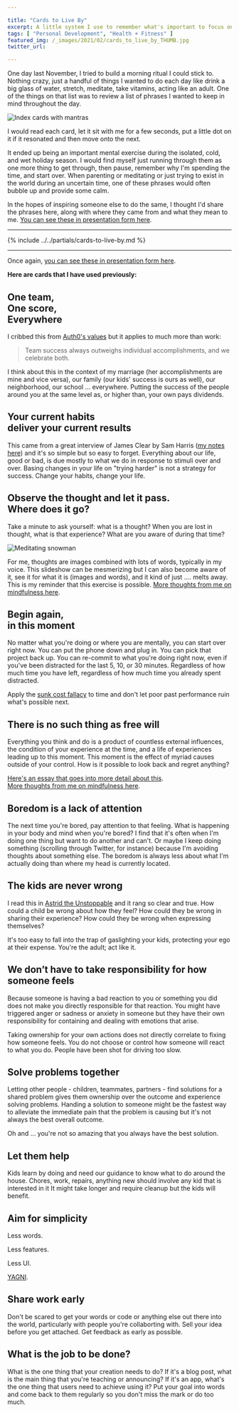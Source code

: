 ```yaml
---

title: "Cards to Live By"
excerpt: A little system I use to remember what's important to focus on during the day. 
tags: [ "Personal Development", "Health + Fitness" ]
featured_img: /_images/2021/02/cards_to_live_by_THUMB.jpg
twitter_url: 

---
```


One day last November, I tried to build a morning ritual I could stick to. Nothing crazy, just a handful of things I wanted to do each day like drink a big glass of water, stretch, meditate, take vitamins, acting like an adult. One of the things on that list was to review a list of phrases I wanted to keep in mind throughout the day. 

![Index cards with mantras](/_images/2021/02/cards_to_live_by.jpg)

I would read each card, let it sit with me for a few seconds, put a little dot on it if it resonated and then move onto the next. 

It ended up being an important mental exercise during the isolated, cold, and wet holiday season. I would find myself just running through them as one more thing to get through, then pause, remember why I'm spending the time, and start over. When parenting or meditating or just trying to exist in the world during an uncertain time, one of these phrases would often bubble up and provide some calm. 

In the hopes of inspiring someone else to do the same, I thought I'd share the phrases here, along with where they came from and what they mean to me. [You can see these in presentation form here](/cards).

---

{% include ../../partials/cards-to-live-by.md %}

---

Once again, [you can see these in presentation form here](/cards). 

**Here are cards that I have used previously:**

## One team,<br>One score,<br>Everywhere


I cribbed this from [Auth0's values](https://auth0.com/careers/culture) but it applies to much more than work:

> Team success always outweighs individual accomplishments, and we celebrate both.

I think about this in the context of my marriage (her accomplishments are mine and vice versa), our family (our kids' success is ours as well), our neighborhood, our school ... everywhere. Putting the success of the people around you at the same level as, or higher than, your own pays dividends.

## Your current habits<br>deliver your current results


This came from a great interview of James Clear by Sam Harris ([my notes here](https://www.joshcanhelp.com/improvement-as-experimentation/#2020-11-24)) and it's so simple but so easy to forget. Everything about our life, good or bad, is due mostly to what we do in response to stimuli over and over. Basing changes in your life on "trying harder" is not a strategy for success. Change your habits, change your life.

## Observe the thought and let it pass.<br>Where does it go?


Take a minute to ask yourself: what is a thought? When you are lost in thought, what is that experience? What are you aware of during that time? 

![Meditating snowman](/_images/2021/02/meditating-snowman.jpg)

For me, thoughts are images combined with lots of words, typically in my voice. This slideshow can be mesmerizing but I can also become aware of it, see it for what it is (images and words), and it kind of just .... melts away. This is my reminder that this exercise is possible. [More thoughts from me on mindfulness here](/mindfulness).

## Begin again,<br>in this moment

No matter what you're doing or where you are mentally, you can start over right now. You can put the phone down and plug in. You can pick that project back up. You can re-commit to what you're doing right now, even if you've been distracted for the last 5, 10, or 30 minutes. Regardless of how much time you have left, regardless of how much time you already spent distracted. 

Apply the [sunk cost fallacy](https://www.lesswrong.com/posts/tyMdPwd8x2RygcheE/sunk-cost-fallacy) to time and don't let poor past performance ruin what's possible next.

## There is no such thing as free will

Everything you think and do is a product of countless external influences, the condition of your experience at the time, and a life of experiences leading up to this moment. This moment is the effect of myriad causes outside of your control. How is it possible to look back and regret anything?

[Here's an essay that goes into more detail about this](https://www.theatlantic.com/magazine/archive/2016/06/theres-no-such-thing-as-free-will/480750/).<br>
[More thoughts from me on mindfulness here](/mindfulness).

## Boredom is a lack of attention

The next time you're bored, pay attention to that feeling. What is happening in your body and mind when you're bored? I find that it's often when I'm doing one thing but want to do another and can't. Or maybe I keep doing something (scrolling through Twitter, for instance) because I'm avoiding thoughts about something else. The boredom is always less about what I'm actually doing than where my head is currently located.

## The kids are never wrong

I read this in [Astrid the Unstoppable](https://www.penguinrandomhouse.com/books/591752/astrid-the-unstoppable-by-maria-parr/) and it rang so clear and true. How could a child be wrong about how they feel? How could they be wrong in sharing their experience? How could they be wrong when expressing themselves? 

It's too easy to fall into the trap of gaslighting your kids, protecting your ego at their expense. You're the adult; act like it.

## We don’t have to take responsibility for how someone feels

Because someone is having a bad reaction to you or something you did does not make you directly responsible for that reaction. You might have triggered anger or sadness or anxiety in someone but they have their own responsibility for containing and dealing with emotions that arise.

Taking ownership for your own actions does not directly correlate to fixing how someone feels. You do not choose or control how someone will react to what you do. People have been shot for driving too slow. 

## Solve problems together

Letting other people - children, teammates, partners - find solutions for a shared problem gives them ownership over the outcome and experience solving problems. Handing a solution to someone might be the fastest way to alleviate the immediate pain that the problem is causing but it's not always the best overall outcome. 

Oh and ... you're not so amazing that you always have the best solution. 

## Let them help

Kids learn by doing and need our guidance to know what to do around the house. Chores, work, repairs, anything new should involve any kid that is interested in it It might take longer and require cleanup but the kids will benefit.

## Aim for simplicity


Less words.

Less features.

Less UI. 

[YAGNI](https://martinfowler.com/bliki/Yagni.html). 

## Share work early

Don't be scared to get your words or code or anything else out there into the world, particularly with people you're collaborting with. Sell your idea before you get attached. Get feedback as early as possible.

## What is the job to be done?

What is the one thing that your creation needs to do? If it's a blog post, what is the main thing that you're teaching or announcing? If it's an app, what's the one thing that users need to achieve using it? Put your goal into words and come back to them regularly so you don't miss the mark or do too much.
